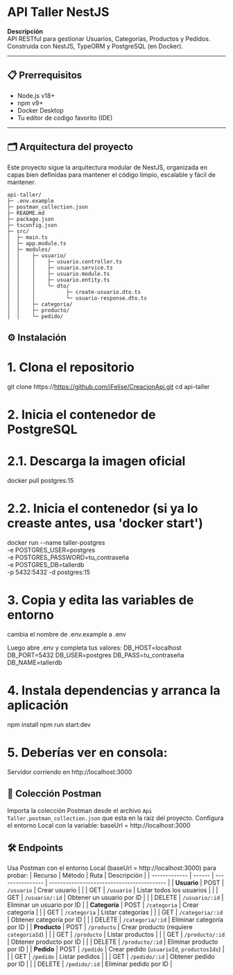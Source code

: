 # API Taller NestJS

**Descripción**  
API RESTful para gestionar Usuarios, Categorías, Productos y Pedidos.  
Construida con NestJS, TypeORM y PostgreSQL (en Docker).

---

## 📋 Prerrequisitos

- Node.js v18+  
- npm v9+  
- Docker Desktop  
- Tu editor de codigo favorito (IDE)  

---

## 🗂️ Arquitectura del proyecto

Este proyecto sigue la arquitectura modular de NestJS, organizada en capas bien definidas para mantener el código limpio, escalable y fácil de mantener.

```plaintext
api-taller/
├─ .env.example
├─ postman_collection.json
├─ README.md
├─ package.json
├─ tsconfig.json
├─ src/
│  ├─ main.ts
│  ├─ app.module.ts
│  ├─ modules/
│  │    ├─ usuario/
│  │    │    ├─ usuario.controller.ts
│  │    │    ├─ usuario.service.ts
│  │    │    ├─ usuario.module.ts
│  │    │    ├─ usuario.entity.ts
│  │    │    └─ dto/
│  │    │          ├─ create-usuario.dto.ts
│  │    │          └─ usuario-response.dto.ts
│  │    ├─ categoria/
│  │    ├─ producto/
│  │    └─ pedido/
```


## ⚙️ Instalación

# 1. Clona el repositorio
git clone https://https://github.com/iFelise/CreacionApi.git
cd api-taller

# 2. Inicia el contenedor de PostgreSQL
# 2.1. Descarga la imagen oficial
   docker pull postgres:15

   # 2.2. Inicia el contenedor (si ya lo creaste antes, usa 'docker start')
   docker run --name taller-postgres \
     -e POSTGRES_USER=postgres \
     -e POSTGRES_PASSWORD=tu_contraseña \
     -e POSTGRES_DB=tallerdb \
     -p 5432:5432 -d postgres:15

# 3. Copia y edita las variables de entorno
cambia el nombre de .env.example a .env

Luego abre .env y completa tus valores:
DB_HOST=localhost
DB_PORT=5432
DB_USER=postgres
DB_PASS=tu_contraseña
DB_NAME=tallerdb

# 4. Instala dependencias y arranca la aplicación
npm install
npm run start:dev

# 5. Deberías ver en consola:
Servidor corriendo en http://localhost:3000

## 📂 Colección Postman

Importa la colección Postman desde el archivo `Api Taller.postman_collection.json` que esta en la raiz del proyecto.
Configura el entorno Local con la variable: baseUrl = http://localhost:3000

## 🛠️ Endpoints

Usa Postman con el entorno Local (baseUrl = http://localhost:3000) para probar:
| Recurso       | Método | Ruta             | Descripción                                |
| ------------- | ------ | ---------------- | ------------------------------------------ |
| **Usuario**   | POST   | `/usuario`       | Crear usuario                              |
|               | GET    | `/usuario`       | Listar todos los usuarios                  |
|               | GET    | `/usuario/:id`   | Obtener un usuario por ID                  |
|               | DELETE | `/usuario/:id`   | Eliminar un usuario por ID                 |
| **Categoría** | POST   | `/categoria`     | Crear categoría                            |
|               | GET    | `/categoria`     | Listar categorías                          |
|               | GET    | `/categoria/:id` | Obtener categoría por ID                   |
|               | DELETE | `/categoria/:id` | Eliminar categoría por ID                  |
| **Producto**  | POST   | `/producto`      | Crear producto (requiere `categoriaId`)    |
|               | GET    | `/producto`      | Listar productos                           |
|               | GET    | `/producto/:id`  | Obtener producto por ID                    |
|               | DELETE | `/producto/:id`  | Eliminar producto por ID                   |
| **Pedido**    | POST   | `/pedido`        | Crear pedido (`usuarioId`, `productosIds`) |
|               | GET    | `/pedido`        | Listar pedidos                             |
|               | GET    | `/pedido/:id`    | Obtener pedido por ID                      |
|               | DELETE | `/pedido/:id`    | Eliminar pedido por ID                     |

